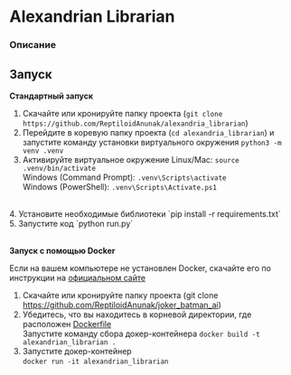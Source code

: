 # **Alexandrian Librarian**
### **Описание**



## Запуск

**Стандартный запуск**
<br>
1. Скачайте или кронируйте папку проекта (`git clone https://github.com/ReptiloidAnunak/alexandria_librarian`)<br>
2. Перейдите в коревую папку проекта (`cd alexandria_librarian`) и запустите команду установки виртуального окружения `python3 -m venv .venv`<br>
3. Активируйте виртуальное окружение 
Linux/Mac: `source .venv/bin/activate`<br>
Windows (Command Prompt): `.venv\Scripts\activate`<br>
Windows (PowerShell): `.venv\Scripts\Activate.ps1`<br>
<br>
4. Установите необходимые библиотеки
`pip install -r requirements.txt`<br>
5. Запустите код `python run.py`
<br><br>

**Запуск с помощью Docker**

Если на вашем компьютере не установлен Docker, скачайте его по инструкции на [официальном сайте](https://www.docker.com/get-started/)
1. Скачайте или кронируйте папку проекта (git clone https://github.com/ReptiloidAnunak/joker_batman_ai)
3. Убедитесь, что вы находитесь в корневой директории, где расположен [Dockerfile](Dockerfile)<br>Запустите команду сбора докер-контейнера `docker build -t alexandrian_librarian .`
4. Запустите докер-контейнер<br>`docker run -it alexandrian_librarian`
